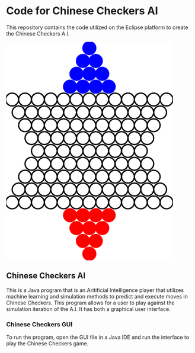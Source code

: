 # Code for Chinese Checkers AI
This repository contains the code utilized on the Eclipse platform to create the Chinese Checkers A.I.

<img align="center" width="450" height="590" src="ChineseCheckersBoard.PNG">

## Chinese Checkers AI
This is a Java program that is an Aritificial Intelligence player that utilizes machine learning and simulation methods to predict and execute moves in Chinese Checkers. This program allows for a user to play against the simulation iteration of the A.I.
It has both a graphical user interface.
### Chinese Checkers GUI
To run the program, open the GUI file in a Java IDE and run the interface to play the Chinese Checkers game.
